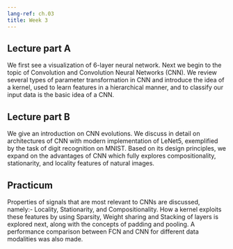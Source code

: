 ```yaml
---
lang-ref: ch.03
title: Week 3
---
```



## Lecture part A

We first see a visualization of 6-layer neural network. Next we begin to the topic of Convolution and Convolution Neural Networks (CNN). We review several types of parameter transformation in CNN and introduce the idea of a kernel, used to learn features in a hierarchical manner, and to classify our input data is the basic idea of a CNN.


## Lecture part B

We give an introduction on CNN evolutions. We discuss in detail on architectures of CNN with modern implementation of LeNet5, exemplified by the task of digit recognition on MNIST. Based on its design principles, we expand on the advantages of CNN which fully explores compositionality, stationarity, and locality features of natural images.


## Practicum

Properties of signals that are most relevant to CNNs are discussed, namely:- Locality, Stationarity, and Compositionality. How a kernel exploits these features by using Sparsity, Weight sharing and Stacking of layers is explored next, along with the concepts of padding and pooling. A performance comparison between FCN and CNN for different data modalities was also made.
